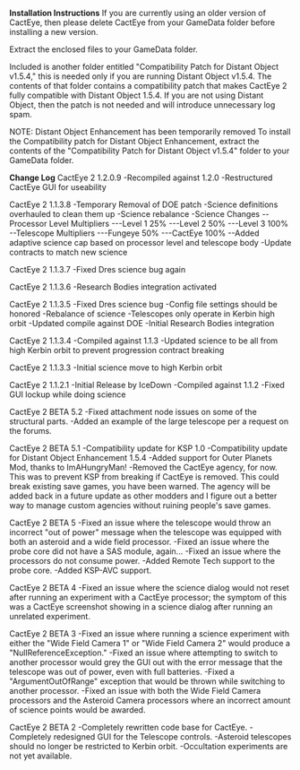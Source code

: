 ******************Installation Instructions******************
If you are currently using an older version of CactEye, then please delete CactEye from your GameData
folder before installing a new version.

Extract the enclosed files to your GameData folder. 

Included is another folder entitled "Compatibility Patch for Distant Object v1.5.4," this is needed
only if you are running Distant Object v1.5.4. The contents of that folder contains a compatibility 
patch that makes CactEye 2 fully compatible with Distant Object 1.5.4. If you are not using 
Distant Object, then the patch is not needed and will introduce unnecessary log spam. 

NOTE: Distant Object Enhancement has been temporarily removed
To install the Compatibility patch for Distant Object Enhancement, extract the contents of the 
"Compatibility Patch for Distant Object v1.5.4" folder to your GameData folder.

******************Change Log******************
CactEye 2 1.2.0.9
-Recompiled against 1.2.0
-Restructured CactEye GUI for useability

CactEye 2 1.1.3.8
-Temporary Removal of DOE patch
-Science definitions overhauled to clean them up
-Science rebalance
-Science Changes
--Processor Level Multipliers
---Level 1 25%
---Level 2 50%
---Level 3 100%
--Telescope Multipliers
---Fungeye 50%
---CactEye 100%
--Added adaptive science cap based on processor level and telescope body
-Update contracts to match new science

CactEye 2 1.1.3.7
-Fixed Dres science bug again

CactEye 2 1.1.3.6
-Research Bodies integration activated

CactEye 2 1.1.3.5
-Fixed Dres science bug
-Config file settings should be honored
-Rebalance of science
-Telescopes only operate in Kerbin high orbit
-Updated compile against DOE
-Initial Research Bodies integration

CactEye  2 1.1.3.4
-Compiled against 1.1.3
-Updated science to be all from high Kerbin orbit to prevent progression contract breaking

CactEye 2 1.1.3.3
-Initial science move to high Kerbin orbit

CactEye 2 1.1.2.1
-Initial Release by IceDown
-Compiled against 1.1.2
-Fixed GUI lockup while doing science

CactEye 2 BETA 5.2
-Fixed attachment node issues on some of the structural parts.
-Added an example of the large telescope per a request on the forums.

CactEye 2 BETA 5.1
-Compatibility update for KSP 1.0
-Compatibility update for Distant Object Enhancement 1.5.4
-Added support for Outer Planets Mod, thanks to ImAHungryMan!
-Removed the CactEye agency, for now. This was to prevent KSP from breaking if CactEye is removed. 
This could break existing save games, you have been warned. The agency will be added back in a future
update as other modders and I figure out a better way to manage custom agencies without ruining 
people's save games.

CactEye 2 BETA 5
-Fixed an issue where the telescope would throw an incorrect "out of power" message when the telescope was 
equipped with both an asteroid and a wide field processor. 
-Fixed an issue where the probe core did not have a SAS module, again...
-Fixed an issue where the processors do not consume power. 
-Added Remote Tech support to the probe core.
-Added KSP-AVC support.

CactEye 2 BETA 4
-Fixed an issue where the science dialog would not reset after running an experiment with a CactEye processor;
the symptom of this was a CactEye screenshot showing in a science dialog after running an unrelated experiment.

CactEye 2 BETA 3
-Fixed an issue where running a science experiment with either the "Wide Field Camera 1" or
"Wide Field Camera 2" would produce a "NullReferenceException."
-Fixed an issue where attempting to switch to another processor would grey the GUI out with the error
message that the telescope was out of power, even with full batteries. 
-Fixed a "ArgumentOutOfRange" exception that would be thrown while switching to another processor.
-Fixed an issue with both the Wide Field Camera processors and the Asteroid Camera processors where an 
incorrect amount of science points would be awarded. 

CactEye 2 BETA 2
-Completely rewritten code base for CactEye. 
-Completely redesigned GUI for the Telescope controls. 
-Asteroid telescopes should no longer be restricted to Kerbin orbit.
-Occultation experiments are not yet available.